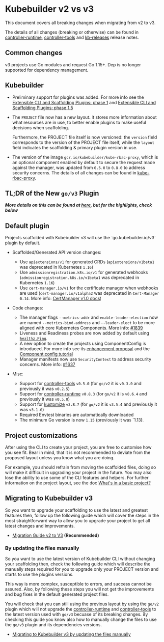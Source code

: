 # Kubebuilder v2 vs v3

This document covers all breaking changes when migrating from v2 to v3.

The details of all changes (breaking or otherwise) can be found in
[controller-runtime][controller-runtime],
[controller-tools][controller-tools]
and [kb-releases][kb-releases] release notes.

## Common changes

v3 projects use Go modules and request Go 1.15+. Dep is no longer supported for dependency management.

## Kubebuilder

- Preliminary support for plugins was added. For more info see the [Extensible CLI and Scaffolding Plugins: phase 1][plugins-phase1-design-doc] and [Extensible CLI and Scaffolding Plugins: phase 1.5][plugins-phase1-design-doc-1.5] 

- The `PROJECT` file now has a new layout.  It stores more information about what resources are in use, to better enable plugins to make useful decisions when scaffolding.
    
    Furthermore, the PROJECT file itself is now versioned: the `version` field corresponds to the version of the PROJECT file itself, while the `layout` field indicates the scaffolding & primary plugin version in use. 
    
- The version of the image `gcr.io/kubebuilder/kube-rbac-proxy`, which is an optional component enabled by default to secure the request made against the manager, was updated from `0.5.0` to `0.8.0` to address security concerns. The details of all changes can be found in [kube-rbac-proxy][kube-rbac-proxy].
 
## TL;DR of the New `go/v3` Plugin

***More details on this can be found at [here][kb-releases], but for the highlights, check below***

<aside class="note">
<h1>Default plugin</h1>
Projects scaffolded with Kubebuilder v3 will use the `go.kubebuilder.io/v3` plugin by default.
</aside>

- Scaffolded/Generated API version changes:
  * Use `apiextensions/v1` for generated CRDs (`apiextensions/v1beta1` was deprecated in Kubernetes `1.16`)
  * Use `admissionregistration.k8s.io/v1` for generated webhooks (`admissionregistration.k8s.io/v1beta1` was deprecated in Kubernetes `1.16`)
  * Use `cert-manager.io/v1` for the certificate manager when webhooks are used (`cert-manager.io/v1alpha2` was deprecated in `Cert-Manager 0.14`. More info: [CertManager v1.0 docs][cert-manager-docs])
  
- Code changes:
  * The manager flags `--metrics-addr` and `enable-leader-election` now are named `--metrics-bind-address` and `--leader-elect` to be more aligned with core Kubernetes Components. More info: [#1839][issue-1893] 
  * Liveness and Readiness probes are now added by default using [`healthz.Ping`][healthz-ping].
  * A new option to create the projects using ComponentConfig is introduced. For more info see its [enhancement proposal][enhancement proposal] and the [Component config tutorial][component-config-tutorial]
  * Manager manifests now use `SecurityContext` to address security concerns. More info: [#1637][issue-1637] 
- Misc:
  * Support for [controller-tools][controller-tools] `v0.5.0` (for `go/v2` it is `v0.3.0` and previously it was `v0.2.5`) 
  * Support for [controller-runtime][controller-runtime] `v0.8.3` (for `go/v2` it is `v0.6.4` and previously it was `v0.5.0`)
  * Support for [kustomize][kustomize] `v3.8.7` (for `go/v2` it is `v3.5.4` and previously it was `v3.1.0`)
  * Required Envtest binaries are automatically downloaded
  * The minimum Go version is now `1.15` (previously it was `1.13).

<aside class="note warning">
<h1>Project customizations</h1>

After using the CLI to create your project, you are free to customise how you see fit. Bear in mind, that it is not recommended to deviate from the proposed layout unless you know what you are doing.

For example, you should refrain from moving the scaffolded files, doing so will make it difficult in upgrading your project in the future. You may also lose the ability to use some of the CLI features and helpers. For further information on the project layout, see the doc [What's in a basic project?][basic-project-doc]

</aside>
   
## Migrating to Kubebuilder v3 

So you want to upgrade your scaffolding to use the latest and greatest features then, follow up the following guide which will cover the steps in the most straightforward way to allow you to upgrade your project to get all latest changes and improvements.

- [Migration Guide v2 to V3][migration-guide-v2-to-v3] **(Recommended)**
              
### By updating the files manually

So you want to use the latest version of Kubebuilder CLI without changing your scaffolding then, check the following guide which will describe the manually steps required for you to upgrade only your PROJECT version and starts to use the plugins versions. 

This way is more complex, susceptible to errors, and success cannot be assured. Also, by following these steps you will not get the improvements and bug fixes in the default generated project files. 

You will check that you can still using the previous layout by using the `go/v2` plugin which will not upgrade the [controller-runtime][controller-runtime] and [controller-tools][controller-tools] to the latest version used with `go/v3` becuase of its breaking changes. By checking this guide you know also how to manually change the files to use the `go/v3` plugin and its dependencies versions.

- [Migrating to Kubebuilder v3 by updating the files manually][manually-upgrade]

[plugins-phase1-design-doc]: https://github.com/kubernetes-sigs/kubebuilder/blob/master/designs/extensible-cli-and-scaffolding-plugins-phase-1.md
[plugins-phase1-design-doc-1.5]: https://github.com/kubernetes-sigs/kubebuilder/blob/master/designs/extensible-cli-and-scaffolding-plugins-phase-1-5.md
[manually-upgrade]: manually_migration_guide_v2_v3.md
[component-config-tutorial]: ../component-config-tutorial/tutorial.md
[issue-1893]: https://github.com/kubernetes-sigs/kubebuilder/issues/1839
[migration-guide-v2-to-v3]: migration_guide_v2tov3.md
[healthz-ping]: https://pkg.go.dev/sigs.k8s.io/controller-runtime/pkg/healthz#CheckHandler 
[controller-runtime]: https://github.com/kubernetes-sigs/controller-runtime/releases
[controller-tools]: https://github.com/kubernetes-sigs/controller-tools/releases
[kustomize]: https://github.com/kubernetes-sigs/kustomize/releases
[issue-1637]: https://github.com/kubernetes-sigs/kubebuilder/issues/1637
[enhancement proposal]: https://github.com/kubernetes/enhancements/tree/master/keps/sig-cluster-lifecycle/wgs
[cert-manager-docs]: https://cert-manager.io/docs/installation/upgrading/
[kb-releases]: https://github.com/kubernetes-sigs/kubebuilder/releases
[kube-rbac-proxy]: https://github.com/brancz/kube-rbac-proxy/releases
[basic-project-doc]: ../cronjob-tutorial/basic-project.md